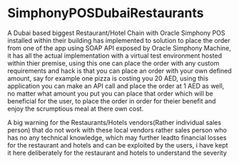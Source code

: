 # SimphonyPOSDubaiRestaurants
A Dubai based biggest Restaurant/Hotel Chain with Oracle Simphony POS installed within their building has implemented to solution to 
place the order from one of the app using SOAP API exposed by Oracle Simphony Machine, it has all the actual implementation with a virtual
test environment hosted within thier premise, using this one can place the order with any custom requirements and hack is that you can place an 
order with your own defined amount, say for example one pizza is costing you 20 AED, using this application you can make an API call and place the order
at 1 AED as well, no matter what amount you put you can place that order which will be beneficial for the user, to place the order in order for theier benefit
and enjoy the scrumptious meal at there own cost. 


A big warning for the Restaurants/Hotels vendors(Rather individual sales person) that do not work with these local vendors rather sales person 
who has no any technical knowledge, which may further leadto financial losses for the restaurant and hotels and can be exploited by the users, i have
kept it here deliberately for the restaurant and hotels to understand the severity
